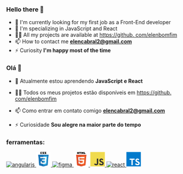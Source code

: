 
### Hello there 👋


- 🔭  I'm currently looking for my first job as a Front-End developer
- 🌱 I'm specializing in JavaScript and React
- 👨‍💻 All my projects are available at [https://github. com/elenbomfim](https://github.com/elenbomfim)
- 📫 How to contact me **elencabral2@gmail.com**
- ⚡ Curiosity **I'm happy most of the time**


### Olá 👋

- 🌱 Atualmente estou aprendendo **JavaScript e React**

- 👨‍💻 Todos os meus projetos estão disponíveis em [https://github. com/elenbomfim](https://github.com/elenbomfim)

- 📫 Como entrar em contato comigo **elencabral2@gmail.com**

- ⚡ Curiosidade **Sou alegre na maior parte do tempo**


<h3 align="left">ferramentas:</h3>
<p align="left"> <a href ="https://angular.io" target="_blank" rel="noreferrer"> <img src="https://raw.githubusercontent.com/devicons/devicon/master/icons/angularjs/angularjs-original- wordmark.svg" alt="angularjs" width="40" height="40"/> </a> <a href="https://www.w3schools.com/css/" target="_blank" rel= "noreferrer"> <img src="https://raw.githubusercontent.com/devicons/devicon/master/icons/css3/css3-original-wordmark.svg" alt="css3" width="40" height=" 40"/> </a> <a href="https://www.figma.com/" target="_blank" rel="noreferrer"> <img src="https://www.vectorlogo.zone/ logos/figma/figma-icon.svg" alt="figma" width="40" height="40"/> </a> <a href="https://www.w3.org/html/" target ="_blank" rel="noreferrer"> <img src="https://raw.githubusercontent.com/devicons/devicon/master/icons/html5/html5-original-wordmark.svg" alt="html5" width= "40" height="40"/> </a> <a href="https://developer.mozilla.org/en-US/docs/Web/JavaScript" target="_blank" rel="noreferrer"> <img src="https://raw.githubusercontent.com/devicons/devicon/master/icons/javascript/javascript-original.svg" alt="javascript" width="40" height="40"/> </ a> <a href="https://reactjs.org/" target="_blank" rel="noreferrer"> <img src="https://raw.githubusercontent.com/devicons/devicon/master/icons/ react/react-original-wordmark.svg" alt="react" width="40" height="40"/> </a> <a href="https://www.typescriptlang.org/" target=" _blank" rel="noreferrer"> <img src="https://raw.githubusercontent.com/devicons/devicon/master/icons/typescript/typescript-original.svg" alt="typescript" width="40" height="40"/> </a> </p>

